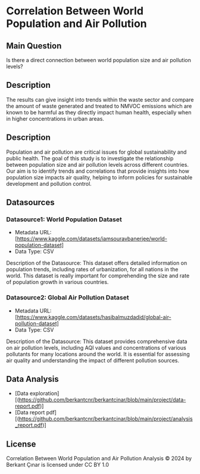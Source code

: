 # Correlation Between World Population and Air Pollution

## Main Question

Is there a direct connection between world population size and air pollution levels?

## Description
The results can give insight into trends within the waste sector and compare the amount of waste generated and treated to NMVOC emissions which are known to be harmful as they directly impact human health, especially when in higher concentrations in urban areas.

## Description
Population and air pollution are critical issues for global sustainability and public health. The goal of this study is to investigate the relationship between population size and air pollution levels across different countries. Our aim is to identify trends and correlations that provide insights into how population size impacts air quality, helping to inform policies for sustainable development and pollution control.

## Datasources

<!-- Describe each datasources you plan to use in a section. Use the prefic "DatasourceX" where X is the id of the datasource. -->

### Datasource1: World Population Dataset
* Metadata URL: [https://www.kaggle.com/datasets/iamsouravbanerjee/world-population-dataset]
* Data Type: CSV

Description of the Datasource: This dataset offers detailed information on population trends, including rates of urbanization, for all nations in the world. This dataset is really important for comprehending the size and rate of population growth in various countries.

### Datasource2: Global Air Pollution Dataset
* Metadata URL: [https://www.kaggle.com/datasets/hasibalmuzdadid/global-air-pollution-dataset]
* Data Type: CSV

Description of the Datasource: This dataset provides comprehensive data on air pollution levels, including AQI values and concentrations of various pollutants for many locations around the world. It is essential for assessing air quality and understanding the impact of different pollution sources.

## Data Analysis
- [Data exploration][(https://github.com/berkantcnr/berkantcinar/blob/main/project/data-report.pdf)]
- [Data report pdf][(https://github.com/berkantcnr/berkantcinar/blob/main/project/analysis_report.pdf)]

## License
Correlation Between World Population and Air Pollution Analysis © 2024 by Berkant Çınar is licensed under CC BY 1.0

